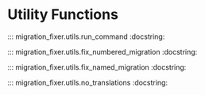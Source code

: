 # Utility Functions

::: migration_fixer.utils.run_command
    :docstring:

::: migration_fixer.utils.fix_numbered_migration
    :docstring:

::: migration_fixer.utils.fix_named_migration
    :docstring:

::: migration_fixer.utils.no_translations
    :docstring:
